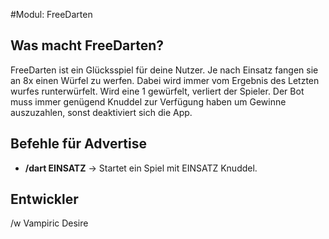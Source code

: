 #Modul: FreeDarten


## Was macht FreeDarten?
FreeDarten ist ein Glücksspiel für deine Nutzer. Je nach Einsatz fangen sie an 8x einen Würfel zu werfen. Dabei wird immer vom Ergebnis des Letzten wurfes runterwürfelt. Wird eine 1 gewürfelt, verliert der Spieler.
Der Bot muss immer genügend Knuddel zur Verfügung haben um Gewinne auszuzahlen, sonst deaktiviert sich die App.


## Befehle für Advertise
* **/dart EINSATZ** -> Startet ein Spiel mit EINSATZ Knuddel.


## Entwickler
/w Vampiric Desire